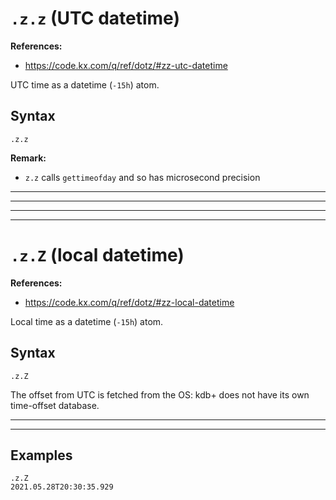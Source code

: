 # `.z.z` (UTC datetime)

**References:**
- https://code.kx.com/q/ref/dotz/#zz-utc-datetime

UTC time as a datetime (`-15h`) atom.

## Syntax

~~~~
.z.z
~~~~


**Remark:**
- `z.z` calls `gettimeofday` and so has microsecond precision

------------------------------------------------------------------------------------------------------
------------------------------------------------------------------------------------------------------
------------------------------------------------------------------------------------------------------
------------------------------------------------------------------------------------------------------

# `.z.Z` (local datetime)

**References:**
- https://code.kx.com/q/ref/dotz/#zz-local-datetime

Local time as a datetime (`-15h`) atom.

## Syntax

~~~~
.z.Z
~~~~

The offset from UTC is fetched from the OS: kdb+ does not have its own time-offset database.

------------------------------------------------------------------------------------------------------
------------------------------------------------------------------------------------------------------

## Examples

~~~~
.z.Z
2021.05.28T20:30:35.929
~~~~
